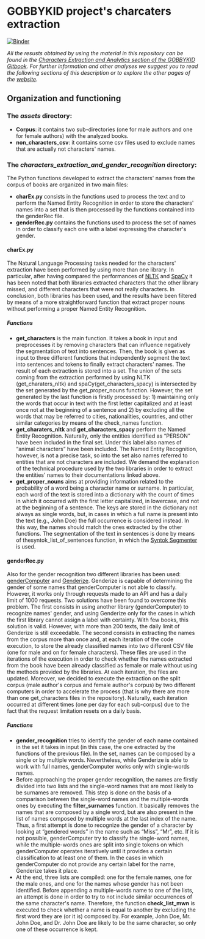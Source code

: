 # GOBBYKID project's charcaters extraction

[![Binder](https://mybinder.org/badge_logo.svg)](https://mybinder.org/v2/gh/gobbykid/gobbykid-characters-extraction.git/HEAD?urlpath=https%3A%2F%2Fgithub.com%2Fgobbykid%2Fgobbykid-characters-extraction%2Fblob%2Fmain%2Fcharacters_extraction_and_gender_recognition%2Fanalytics.ipynb)

*All the resusts obtained by using the material in this repository can be found in the [Characters Extraction and Analytics section of the GOBBYKID Gitbook](https://the-gobbykid-project.gitbook.io/gobbykid-project/analytics/characters-extraction-and-analytics).
For further information and other analyses we suggest you to read the following sections of this description or to explore the other pages of the [website](https://the-gobbykid-project.gitbook.io/gobbykid-project/introduction-to-gobbykid-project/an-introductory-overview-of-the-project).*

## Organization and functioning

### The ***assets*** directory:
- **Corpus**: it contains two sub-directories (one for male authors and one for female authors) with the analyzed books.
- **non_characters_csv**: it contains some csv files used to exclude names that are actually not characters' names.

### The ***characters_extraction_and_gender_recognition*** directory:
The Python functions developed to extract the characters' names from the corpus of books are organized in two main files:
- **charEx.py** consists in the functions used to process the text and to perform the Named Entity Recognition in order to store the characters' names into a set that is then processed by the functions contained into the genderRec file.
- **genderRec.py** contains the functions used to process the set of names in order to classify each one with a label expressing the character's gender.

#### charEx.py
The Natural Language Processing tasks needed for the characters' extraction have been performed by using more than one library. In particular, after having compared the performances of [NLTK](https://www.nltk.org/) and [SpaCy](https://spacy.io/) it has been noted that both libraries extracted characters that the other library missed, and different characters that were not really characters. In conclusion, both libraries has been used, and the results have been filtered by means of a more straightforward function that extract proper nouns without performing a proper Named Entity Recognition.
##### Functions
- **get_characters** is the main function. It takes a book in input and preprocesses it by removing characters that can influence negatively the segmentation of text into sentences. Then, the book is given as input to three different functions that independently segment the text into sentences and tokens to finally extract characters' names. The result of each extraction is stored into a set. The union of the sets coming from the extraction performed by using NLTK (get_charaters_nltk) and spaCy(get_characters_spacy) is intersected by the set generated by the get_proper_nouns function. However, the set generated by the last function is firstly processed by: 1) maintaining only the words that occur in text with the first letter capitalized and at least once not at the beginning of a sentence and 2) by excluding all the words that may be referred to cities, nationalities, countries, and other similar categories by means of the check_names function.
- **get_charaters_nltk** and **get_characters_spacy** perform the Named Entity Recognition. Naturally, only the entities identified as “PERSON” have been included in the final set. Under this label also names of “animal characters” have been included. The Named Entity Recognition, however, is not a precise task, so into the set also names referred to entities that are not characters are included. We demand the explanation of the technical procedure used by the two libraries in order to extract the entities' names to their documentations linked above.
- **get_proper_nouns** aims at providing information related to the probability of a word being a character name or surname. In particular, each word of the text is stored into a dictionary with the count of times in which it occurred with the first letter capitalized, in lowercase, and not at the beginning of a sentence. The keys are stored in the dictionary not always as single words, but, in cases in which a full name is present into the text (e.g., John Doe) the full occurrence is considered instead. In this way, the names should match the ones extracted by the other functions. The segmentation of the text in sentences is done by means of thesyntok_list_of_sentences function, in which the [Syntok Segmenter](https://github.com/fnl/syntok) is used.


#### **genderRec.py**
Also for the gender recognition two different libraries has been used: [genderComputer](https://github.com/tue-mdse/genderComputer) and [Genderize](https://github.com/SteelPangolin/genderize).
Genderize is capable of determining the gender of some names that genderComputer is not able to classify. However, it works only through requests made to an API and has a daily limit of 1000 requests. Two solutions have been found to overcome this problem. The first consists in using another library (genderComputer) to recognize names' gender, and using Genderize only for the cases in which the first library cannot assign a label with certainty. With few books, this solution is valid. However, with more than 200 texts, the daily limit of Genderize is still exceedable. The second consists in extracting the names from the corpus more than once and, at each iteration of the code execution, to store the already classified names into two different CSV file (one for male and on for female characters). These files are used in the iterations of the execution in order to check whether the names extracted from the book have been already classified as female or male without using the methods provided by the libraries. At each iteration, the files are updated. Moreover, we decided to execute the extraction on the split corpus (male author's corpus and female author's corpus) by two different computers in order to accelerate the process (that is why there are more than one get_characters files in the repository). Naturally, each iteration occurred at different times (one per day for each sub-corpus) due to the fact that the request limitation resets on a daily basis.
##### Functions
- **gender_recognition** tries to identify the gender of each name contained in the set it takes in input (in this case, the one extracted by the functions of the previous file). In the set, names can be composed by a single or by multiple words. Nevertheless, while Genderize is able to work with full names, genderComputer works only with single-words names.
- Before approaching the proper gender recognition, the names are firstly divided into two lists and the single-word names that are most likely to be surnames are removed. This step is done on the basis of a comparison between the single-word names and the multiple-words ones by executing the **filter_surnames** function. It basically removes the names that are composed by a single word, but are also present in the list of names composed by multiple words at the last index of the name. Thus, a first attempt is done to recognize the gender of a character by looking at “gendered words” in the name such as “Miss”, “Mr”, etc. If it is not possible, genderComputer try to classify the single-word names, while the multiple-words ones are split into single tokens on which genderComputer operates iteratively until it provides a certain classification to at least one of them. In the cases in which genderComputer do not provide any certain label for the name, Genderize takes it place.
- At the end, three lists are compiled: one for the female names, one for the male ones, and one for the names whose gender has not been identified. Before appending a multiple-words name to one of the lists, an attempt is done in order to try to not include similar occurrences of the same character's name. Therefore, the function **check_list_mwn** is  executed to check whether a name is equal to another by excluding the first word they are (or it is) composed by. For example, John Doe, Mr. John Doe, and Dr. John Doe are likely to be the same character, so only one of these occurrence is kept.

